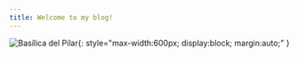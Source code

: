 ```yaml
---
title: Welcome to my blog!
---
```

<!-- Cambio forzado para activar el bot -->
![Basílica del Pilar](/assets/img/basilica-pilar.jpg){: style="max-width:600px; display:block; margin:auto;" }

